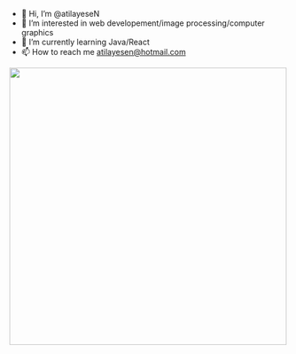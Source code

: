 - 👋 Hi, I’m @atilayeseN
- 👀 I’m interested in web developement/image processing/computer graphics
- 🌱 I’m currently learning Java/React
- 📫 How to reach me atilayesen@hotmail.com

<div id="header" align="center">
  <img src="https://c.tenor.com/a6S35wgiCOsAAAAM/deku-java.gif" width="500"/>
</div>
